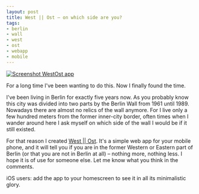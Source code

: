 ```yaml
---
layout: post
title: West || Ost – on which side are you?
tags:
- berlin
- wall
- west
- ost
- webapp
- mobile
---
```


<a href="http://westost.io/"><img src="http://media.pb.io.s3.amazonaws.com/posts/2011-11-27-westost.png" alt="Screenshot WestOst app" class="right" /></a>

For a long time I've been wanting to do this. Now I finally found the time.

I've been living in Berlin for exactly five years now. As you probably know this city was divided into two parts by the Berlin Wall from 1961 until 1989. Nowadays there are almost no relics of the wall anymore. For I live only a few hundred meters from the former inner-city border, often times when I wander around here I ask myself on which side of the wall I would be if it still existed.

For that reason I created [West || Ost](http://westost.io/). It's a simple web app for your mobile phone, and it will tell you if you are in the former Western or Eastern part of Berlin (or that you are not in Berlin at all) – nothing more, nothing less. I hope it is of use for someone else. Let me know what you think in the comments.

iOS users: add the app to your homescreen to see it in all its minimalistic glory.